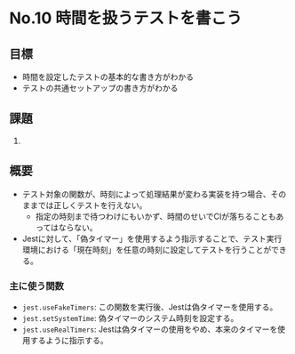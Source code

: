 # No.10 時間を扱うテストを書こう

## 目標
- 時間を設定したテストの基本的な書き方がわかる
- テストの共通セットアップの書き方がわかる

## 課題
1. 

## 概要
- テスト対象の関数が、時刻によって処理結果が変わる実装を持つ場合、そのままでは正しくテストを行えない。
  - 指定の時刻まで待つわけにもいかず、時間のせいでCIが落ちることもあってはならない。
- Jestに対して、「偽タイマー」を使用するよう指示することで、テスト実行環境における「現在時刻」を任意の時刻に設定してテストを行うことができる。

### 主に使う関数
- `jest.useFakeTimers`: この関数を実行後、Jestは偽タイマーを使用する。
- `jest.setSystemTime`: 偽タイマーのシステム時刻を設定する。
- `jest.useRealTimers`: Jestは偽タイマーの使用をやめ、本来のタイマーを使用するように指示する。